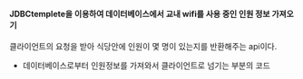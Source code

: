 
#### JDBCtemplete을 이용하여 데이터베이스에서 교내 wifi를 사용 중인 인원 정보 가져오기 


  클라이언트의 요청을 받아 식당안에 인원이 몇 명이 있는지를 반환해주는 api이다.  
  - 데이터베이스로부터 인원정보를 가져와서 클라이언트로 넘기는 부분의 코드

